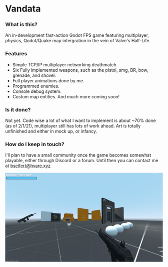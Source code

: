 # Vandata
### What is this?
An in-development fast-action Godot FPS game featuring multiplayer, physics, Qodot/Quake map intergration in the vein of Valve's Half-Life.

### Features
* Simple TCP/IP multiplayer networking deathmatch.
* Six Fully implemented weapons, such as the pistol, smg, BR, bow, grenade, and shovel.
* Full player animations done by me.
* Programmed enemies.
* Console debug system.
* Custom map entities.
And much more coming soon!

### Is it done?
Not yet. Code wise a lot of what I want to implement is about ~70% done (as of 2/1/21), multiplayer still has lots of work ahead. Art is totally unfinished and either in mock up, or infancy.
### How do I keep in touch?
I'll plan to have a small community once the game becomes somewhat playable, either through Discord or a forum. Until then you can contact me at bseifert@hvare.xyz

![alt text](https://github.com/barnoftheyard/vandata/blob/master/screenshots/2021_02_01_011151_0.png?raw=true)
